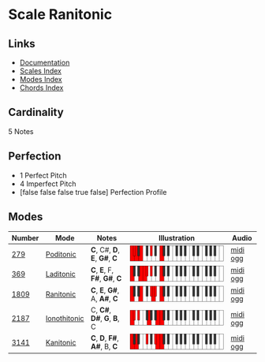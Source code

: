 # Scale Ranitonic

## Links

- [Documentation](index.md)
- [Scales Index](Scales.md)
- [Modes Index](Modes.md)
- [Chords Index](Chords.md)

## Cardinality

5 Notes

## Perfection

- 1 Perfect Pitch
- 4 Imperfect Pitch
- [false false false true false] Perfection Profile

## Modes

| Number | Mode | Notes | Illustration | Audio |
|--------|------|-------|--------------|-------|
| [279](https://ianring.com/musictheory/scales/279) | [Poditonic](ModePoditonic.md) | **C**, C#, **D**, **E**, **G#**, **C** | ![CNaturalPoditonic](ModeCNaturalPoditonic.png) | [midi](ModeCNaturalPoditonic.mid) [ogg](ModeCNaturalPoditonic.ogg) | 
| [369](https://ianring.com/musictheory/scales/369) | [Laditonic](ModeLaditonic.md) | **C**, **E**, F, **F#**, **G#**, **C** | ![CNaturalLaditonic](ModeCNaturalLaditonic.png) | [midi](ModeCNaturalLaditonic.mid) [ogg](ModeCNaturalLaditonic.ogg) | 
| [1809](https://ianring.com/musictheory/scales/1809) | [Ranitonic](ModeRanitonic.md) | **C**, **E**, **G#**, A, **A#**, **C** | ![CNaturalRanitonic](ModeCNaturalRanitonic.png) | [midi](ModeCNaturalRanitonic.mid) [ogg](ModeCNaturalRanitonic.ogg) | 
| [2187](https://ianring.com/musictheory/scales/2187) | [Ionothitonic](ModeIonothitonic.md) | C, **C#**, **D#**, **G**, **B**, C | ![CNaturalIonothitonic](ModeCNaturalIonothitonic.png) | [midi](ModeCNaturalIonothitonic.mid) [ogg](ModeCNaturalIonothitonic.ogg) | 
| [3141](https://ianring.com/musictheory/scales/3141) | [Kanitonic](ModeKanitonic.md) | **C**, **D**, **F#**, **A#**, B, **C** | ![CNaturalKanitonic](ModeCNaturalKanitonic.png) | [midi](ModeCNaturalKanitonic.mid) [ogg](ModeCNaturalKanitonic.ogg) | 
